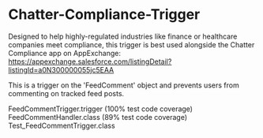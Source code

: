 # Chatter-Compliance-Trigger
Designed to help highly-regulated industries like finance or healthcare companies meet compliance, this trigger is best used alongside the Chatter Compliance app on AppExchange: https://appexchange.salesforce.com/listingDetail?listingId=a0N300000055jc5EAA

This is a trigger on the 'FeedComment' object and prevents users from commenting on tracked feed posts.

FeedCommentTrigger.trigger (100% test code coverage)
FeedCommentHandler.class (89% test code coverage)
Test_FeedCommentTrigger.class

